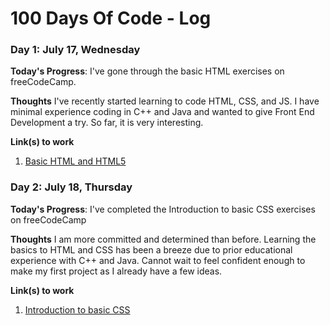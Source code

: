 # 100 Days Of Code - Log

### Day 1: July 17, Wednesday

**Today's Progress**: I've gone through the basic HTML exercises on freeCodeCamp.

**Thoughts** I've recently started learning to code HTML, CSS, and JS. I have minimal experience coding in C++ and Java and wanted to give Front End Development a try. So far, it is very interesting.

**Link(s) to work**
1. [Basic HTML and HTML5](https://learn.freecodecamp.org/responsive-web-design/basic-html-and-html5)

### Day 2: July 18, Thursday

**Today's Progress**: I've completed the Introduction to basic CSS exercises on freeCodeCamp

**Thoughts** I am more committed and determined than before. Learning the basics to HTML and CSS has been a breeze due to prior educational experience with C++ and Java. Cannot wait to feel confident enough to make my first project as I already have a few ideas.

**Link(s) to work**
1. [Introduction to basic CSS](https://learn.freecodecamp.org/responsive-web-design/basic-css)
